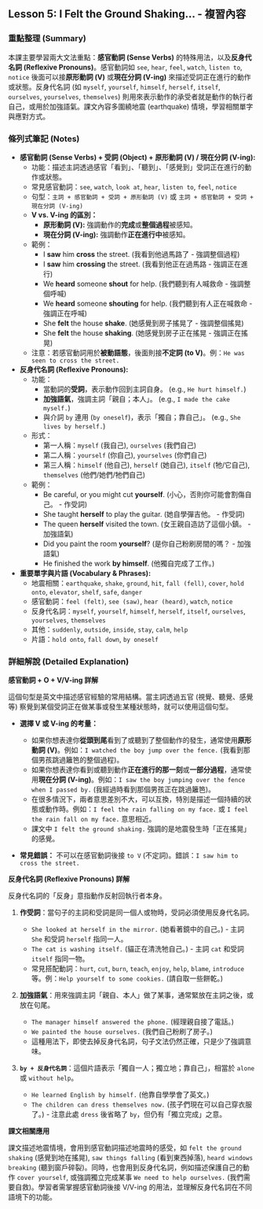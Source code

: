 ## Lesson 5: I Felt the Ground Shaking... - 複習內容

### 重點整理 (Summary)

本課主要學習兩大文法重點：**感官動詞 (Sense Verbs)** 的特殊用法，以及**反身代名詞 (Reflexive Pronouns)**。感官動詞如 `see`, `hear`, `feel`, `watch`, `listen to`, `notice` 後面可以接**原形動詞 (V)** 或**現在分詞 (V-ing)** 來描述受詞正在進行的動作或狀態。反身代名詞 (如 `myself`, `yourself`, `himself`, `herself`, `itself`, `ourselves`, `yourselves`, `themselves`) 則用來表示動作的承受者就是動作的執行者自己，或用於加強語氣。課文內容多圍繞地震 (earthquake) 情境，學習相關單字與應對方式。

### 條列式筆記 (Notes)

*   **感官動詞 (Sense Verbs) + 受詞 (Object) + 原形動詞 (V) / 現在分詞 (V-ing):**
    *   功能：描述主詞透過感官「看到」、「聽到」、「感覺到」受詞正在進行的動作或狀態。
    *   常見感官動詞：`see`, `watch`, `look at`, `hear`, `listen to`, `feel`, `notice`
    *   句型：`主詞 + 感官動詞 + 受詞 + 原形動詞 (V)` 或 `主詞 + 感官動詞 + 受詞 + 現在分詞 (V-ing)`
    *   **V vs. V-ing 的區別：**
        *   **原形動詞 (V):** 強調動作的**完成**或**整個過程**被感知。
        *   **現在分詞 (V-ing):** 強調動作**正在進行中**被感知。
    *   範例：
        *   I **saw** him **cross** the street. (我看到他過馬路了 - 強調整個過程)
        *   I **saw** him **crossing** the street. (我看到他正在過馬路 - 強調正在進行)
        *   We **heard** someone **shout** for help. (我們聽到有人喊救命 - 強調整個呼喊)
        *   We **heard** someone **shouting** for help. (我們聽到有人正在喊救命 - 強調正在呼喊)
        *   She **felt** the house **shake**. (她感覺到房子搖晃了 - 強調整個搖晃)
        *   She **felt** the house **shaking**. (她感覺到房子正在搖晃 - 強調正在搖晃)
    *   注意：若感官動詞用於**被動語態**，後面則接**不定詞 (to V)**。例：`He was seen to cross the street.`
*   **反身代名詞 (Reflexive Pronouns):**
    *   功能：
        *   當動詞的**受詞**，表示動作回到主詞自身。 (e.g., `He hurt himself.`) 
        *   **加強語氣**，強調主詞「親自；本人」。 (e.g., `I made the cake myself.`) 
        *   與介詞 `by` 連用 (`by oneself`)，表示「獨自；靠自己」。 (e.g., `She lives by herself.`) 
    *   形式：
        *   第一人稱：`myself` (我自己), `ourselves` (我們自己)
        *   第二人稱：`yourself` (你自己), `yourselves` (你們自己)
        *   第三人稱：`himself` (他自己), `herself` (她自己), `itself` (牠/它自己), `themselves` (他們/她們/牠們自己)
    *   範例：
        *   Be careful, or you might cut **yourself**. (小心，否則你可能會割傷自己。 - 作受詞)
        *   She taught **herself** to play the guitar. (她自學彈吉他。 - 作受詞)
        *   The queen **herself** visited the town. (女王親自造訪了這個小鎮。 - 加強語氣)
        *   Did you paint the room **yourself**? (是你自己粉刷房間的嗎？ - 加強語氣)
        *   He finished the work **by himself**. (他獨自完成了工作。)
*   **重要單字與片語 (Vocabulary & Phrases):**
    *   地震相關：`earthquake`, `shake`, `ground`, `hit`, `fall (fell)`, `cover`, `hold onto`, `elevator`, `shelf`, `safe`, `danger`
    *   感官動詞：`feel (felt)`, `see (saw)`, `hear (heard)`, `watch`, `notice`
    *   反身代名詞：`myself`, `yourself`, `himself`, `herself`, `itself`, `ourselves`, `yourselves`, `themselves`
    *   其他：`suddenly`, `outside`, `inside`, `stay`, `calm`, `help`
    *   片語：`hold onto`, `fall down`, `by oneself`

### 詳細解說 (Detailed Explanation)

**感官動詞 + O + V/V-ing 詳解**

這個句型是英文中描述感官經驗的常用結構。當主詞透過五官 (視覺、聽覺、感覺等) 察覺到某個受詞正在做某事或發生某種狀態時，就可以使用這個句型。

*   **選擇 V 或 V-ing 的考量：**
    *   如果你想表達你**從頭到尾**看到了或聽到了整個動作的發生，通常使用**原形動詞 (V)**。例如：`I watched the boy jump over the fence.` (我看到那個男孩跳過籬笆的整個過程)。
    *   如果你想表達你看到或聽到動作**正在進行的那一刻**或**一部分過程**，通常使用**現在分詞 (V-ing)**。例如：`I saw the boy jumping over the fence when I passed by.` (我經過時看到那個男孩正在跳過籬笆)。
    *   在很多情況下，兩者意思差別不大，可以互換，特別是描述一個持續的狀態或動作時。例如：`I feel the rain falling on my face.` 或 `I feel the rain fall on my face.` 意思相近。
    *   課文中 `I felt the ground shaking.` 強調的是地震發生時「正在搖晃」的感覺。

*   **常見錯誤：** 不可以在感官動詞後接 `to V` (不定詞)。錯誤：`I saw him to cross the street.`

**反身代名詞 (Reflexive Pronouns) 詳解**

反身代名詞的「反身」意指動作反射回執行者本身。

1.  **作受詞**：當句子的主詞和受詞是同一個人或物時，受詞必須使用反身代名詞。
    *   `She looked at herself in the mirror.` (她看著鏡中的自己。) - 主詞 `She` 和受詞 `herself` 指同一人。
    *   `The cat is washing itself.` (貓正在清洗牠自己。) - 主詞 `cat` 和受詞 `itself` 指同一物。
    *   常見搭配動詞：`hurt`, `cut`, `burn`, `teach`, `enjoy`, `help`, `blame`, `introduce` 等。例：`Help yourself to some cookies.` (請自取一些餅乾。)

2.  **加強語氣**：用來強調主詞「親自、本人」做了某事，通常緊放在主詞之後，或放在句尾。
    *   `The manager himself answered the phone.` (經理親自接了電話。)
    *   `We painted the house ourselves.` (我們自己粉刷了房子。)
    *   這種用法下，即使去掉反身代名詞，句子文法仍然正確，只是少了強調意味。

3.  **`by + 反身代名詞`**：這個片語表示「獨自一人；獨立地；靠自己」，相當於 `alone` 或 `without help`。
    *   `He learned English by himself.` (他靠自學學會了英文。)
    *   `The children can dress themselves now.` (孩子們現在可以自己穿衣服了。) - 注意此處 `dress` 後省略了 `by`，但仍有「獨立完成」之意。

**課文相關應用**

課文描述地震情境，會用到感官動詞描述地震時的感受，如 `felt the ground shaking` (感覺到地在搖晃), `saw things falling` (看到東西掉落), `heard windows breaking` (聽到窗戶碎裂)。同時，也會用到反身代名詞，例如描述保護自己的動作 `cover yourself`, 或強調獨立完成某事 `We need to help ourselves.` (我們需要自救)。學習者需掌握感官動詞後接 V/V-ing 的用法，並理解反身代名詞在不同語境下的功能。

